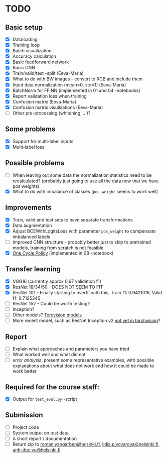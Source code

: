 # TODO

## Basic setup
- [x] Dataloading
- [x] Training loop
- [x] Batch visualization
- [x] Accuracy calculation
- [x] Basic feedforward network
- [x] Basic CNN
- [x] Train/valid/test -split (Eeva-Maria)
- [x] What to do with BW images - convert to RGB and include them
- [x] Input data normalization (mean=0, std=1) (Eeva-Maria)
- [x] BatchNorm for FF NN (implemented in 01 and 04 -notebooks)
- [x] Report validation loss when training
- [x] Confusion matrix (Eeva-Maria)
- [x] Confusion matrix visulizations (Eeva-Maria)
- [ ] Other pre-processing (whitening, ...)?

## Some problems
- [x] Support for multi-label inputs
- [x] Multi-label loss

## Possible problems
- [ ] When leaving out some data the normalization statistics need to be recalculated? (probably just going to use all the data now that we have pos weights)
- [x] What to do with imbalance of classes (`pos_weight` seems to work well)

## Improvements
- [x] Train, valid and test sets to have separate transformations
- [x] Data augmentation
- [x] Adjust BCEWithLogitsLoss with parameter `pos_weight` to compensate imbalanced labels
- [ ] Improved CNN structure - probably better just to skip to pretrained models, training from scratch is not feasible
- [x] [One Cycle Policy](https://arxiv.org/pdf/1803.09820.pdf) (implemented in 08 -notebook)

## Transfer learning
- [x] VGG16 (currently approx 0.67 validation f1)
- [x] ResNet 18/34/50 - DOES NOT SEEM TO FIT
- [x] ResNet 101 - Finally starting to overfit with this, Train f1: 0.9421016, Valid f1: 0.7125345
- [ ] ResNet 152 - Could be worth testing?
- [ ] Inception?
- [ ] Other models? [Torcvision models](https://pytorch.org/docs/stable/torchvision/models.html)
- [ ] More recent model, such as ResNet Inception v2 [not yet in torchvision](https://github.com/Cadene/pretrained-models.pytorch)?

## Report
- [ ] Explain what approaches and parameters you have tried
- [ ] What worked well and what did not
- [ ] *error analysis*: present some representative examples, with possible explanations about what does not work and how it could be made to work better

## Required for the course staff:
- [x] Output for `test_eval.py` -script

## Submission
- [ ] Project code
- [ ] System output on test data
- [ ] A short report / documentation
- [ ] Return zip to roman.yangarber@helsinki.fi, lidia.pivovarova@helsinki.fi, anh-duc.vu@helsinki.fi
